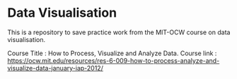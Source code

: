 # Data Visualisation

This is a repository to save practice work from the MIT-OCW course on data visualisation.

Course Title : How to Process, Visualize and Analyze Data.
Course link : https://ocw.mit.edu/resources/res-6-009-how-to-process-analyze-and-visualize-data-january-iap-2012/
